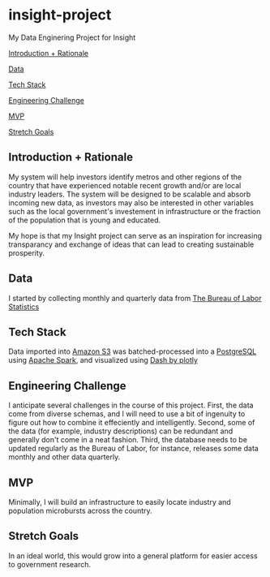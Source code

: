 # insight-project
My Data Enginering Project for Insight

[Introduction + Rationale](#Introduction-Rationale)

[Data](#Data)

[Tech Stack](#Tech-Stack)

[Engineering Challenge](#Engineering-Challenge)

[MVP](#MVP)

[Stretch Goals](#Stretch-Goals)


## <a name="Introduction-Rationale"></a>Introduction + Rationale
My system will help investors identify metros and other regions of the country that have experienced notable recent growth and/or are local industry leaders. The system will be designed to be scalable and absorb incoming new data, as investors may also be interested in other variables such as the local government's investement in infrastructure or the fraction of the population that is young and educated.

My hope is that my Insight project can serve as an inspiration for increasing transparancy and exchange of ideas that can lead to creating sustainable prosperity.

## <a name="Data"></a>Data
I started by collecting monthly and quarterly data from [The Bureau of Labor Statistics](https://www.bls.gov/data/)

## <a name="Tech-Stack"></a>Tech Stack
Data imported into [Amazon S3](https://aws.amazon.com/s3/) was batched-processed into a [PostgreSQL](https://www.postgresql.org/) using [Apache Spark](https://spark.apache.org/), and visualized using [Dash by plotly](https://plot.ly/dash/)

## <a name="#Engineering-Challenge"></a>Engineering Challenge
I anticipate several challenges in the course of this project. First, the data come from diverse schemas, and I will need to use a bit of ingenuity to figure out how to combine it effeciently and intelligently. Second, some of the data (for example, industry descriptions) can be redundant and generally don't come in a neat fashion. Third, the database needs to be updated regularly as the Bureau of Labor, for instance, releases some data monthly and other data quarterly.

## <a name="MVP"></a>MVP
Minimally, I will build an infrastructure to easily locate industry and population microbursts across the country.

## <a name="Stretch-Goals"></a>Stretch Goals
In an ideal world, this would grow into a general platform for easier access to government research.

